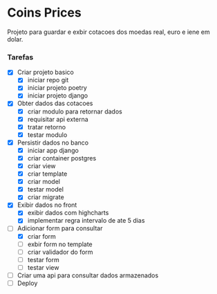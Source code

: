 # Coins Prices
Projeto para guardar e exbir cotacoes dos moedas real, euro e iene em dolar.


### Tarefas
- [x] Criar projeto basico
    - [x] iniciar repo git
    - [x] iniciar projeto poetry
    - [x] iniciar projeto django
- [x] Obter dados das cotacoes
    - [x] criar modulo para retornar dados
    - [x] requisitar api externa
    - [x] tratar retorno
    - [x] testar modulo
- [x] Persistir dados no banco
    - [x] iniciar app django
    - [x] criar container postgres
    - [x] criar view
    - [x] criar template
    - [x] criar model
    - [x] testar model
    - [x] criar migrate
- [x] Exibir dados no front
    - [x] exibir dados com highcharts
    - [x] implementar regra intervalo de ate 5 dias
- [ ] Adicionar form para consultar
    - [x] criar form
    - [ ] exbir form no template
    - [ ] criar validador do form
    - [ ] testar form
    - [ ] testar view
- [ ] Criar uma api para consultar dados armazenados
- [ ] Deploy
